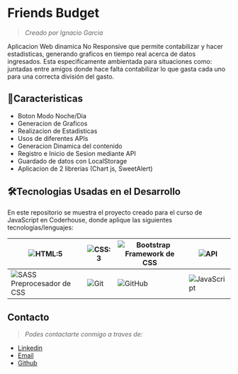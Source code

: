 # Friends Budget

> *Creado por Ignacio Garcia*

Aplicacion Web dinamica No Responsive que permite contabilizar y hacer estadisticas, generando graficos en tiempo real acerca de datos ingresados. Esta especificamente ambientada para situaciones como: juntadas entre amigos donde hace falta contabilizar lo que gasta cada uno para una correcta división del gasto.


## 💎Caracteristicas

- Boton Modo Noche/Dia
- Generacion de Graficos
- Realizacion de Estadisticas
- Usos de diferentes APIs
- Generacion Dinamica del contenido
- Registro e Inicio de Sesion mediante API
- Guardado de datos con LocalStorage
- Aplicacion de 2 librerias (Chart js, SweetAlert)


## 🛠Tecnologias Usadas en el Desarrollo

En este repositorio se muestra el proyecto creado para el curso de JavaScript en Coderhouse, donde aplique las siguientes tecnologias/lenguajes:

|  ![HTML:5](https://i.ibb.co/TRVtTtQ/html.png "HTML:5")  | ![CSS:3](https://i.ibb.co/DpF90sV/css.png "CSS:3")  | ![Bootstrap Framework de CSS](https://i.ibb.co/4pTfNfK/bootstrap.png "Bootstrap Framework de CSS") | ![API](https://i.ibb.co/n1z73Kc/api-1.png "a") |
| ------------ | ------------ | ------------ | ------------ |
| ![SASS Preprocesador de CSS](https://i.ibb.co/nwXQgV9/sass.png "SASS Preprocesador de CSS")  | ![Git](https://i.ibb.co/8jhnHtR/git.png "Git") | ![GitHub](https://i.ibb.co/WkjncVb/github.png "GitHub") | ![JavaScript](https://i.ibb.co/Kz1qrGg/javascript.png)

## Contacto
> *Podes contactarte conmigo a traves de:*
- [Linkedin](https://www.linkedin.com/in/ignaciogarciajoaquin "Linkedin")
- [Email](mailto:garciaignaciouni@gmail.com?subject=Desarrollo&body=Buen%20d%C3%ADa%20Ignacio%20Garcia%2C%20me%20contactaba%20contigo%20para... "Email")
- [Github](https://github.com/Ignacio-Joaquin-Garcia "Github")